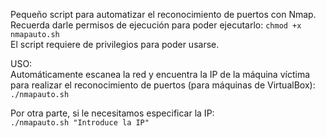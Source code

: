 Pequeño script para automatizar el reconocimiento de puertos con Nmap.   
Recuerda darle permisos de ejecución para poder ejecutarlo: ``chmod +x nmapauto.sh``  
El script requiere de privilegios para poder usarse.

USO:  
Automáticamente escanea la red y encuentra la IP de la máquina víctima para realizar el reconocimiento de puertos (para máquinas de VirtualBox):  
``./nmapauto.sh``

Por otra parte, si le necesitamos especificar la IP:  
``./nmapauto.sh "Introduce la IP"``


